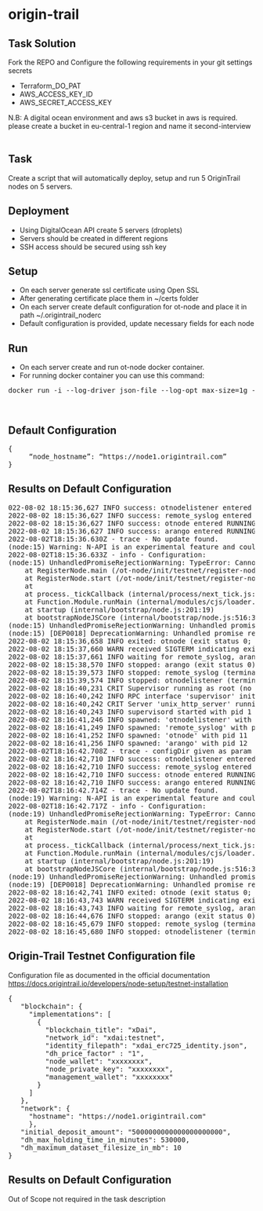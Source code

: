 # origin-trail

## Task Solution
Fork the REPO and Configure the following requirements in your git settings secrets<br/>

* Terraform_DO_PAT<br/>
* AWS_ACCESS_KEY_ID<br/>
* AWS_SECRET_ACCESS_KEY<br/>

N.B: A digital ocean environment and aws s3 bucket in aws is required.<br/>
please create a bucket in eu-central-1 region and name it second-interview<br/>
<br/>

## Task
Create a script that will automatically deploy, setup and run 5 OriginTrail nodes on 5 servers.<br/>

## Deployment
* Using DigitalOcean API create 5 servers (droplets)<br/>
* Servers should be created in different regions<br/>
* SSH access should be secured using ssh key<br/>

## Setup
* On each server generate ssl certificate using Open SSL<br/>
* After generating certificate place them in ~/certs folder<br/>
* On each server create default configuration for ot-node and place it in path ~/.origintrail_noderc<br/>
* Default configuration is provided, update necessary fields for each node<br/>

## Run
* On each server create and run ot-node docker container.<br/>
* For running docker container you can use this command:<br/>
<pre>
docker run -i --log-driver json-file --log-opt max-size=1g --name=otnode -p 8900:8900 -p 5278:5278 -p 3000:3000 -v ~/certs:/ot-node/certs -v ~/.origintrail_noderc:/ot-node/.origintrail_noderc origintrail/ot-node:release_testnet
</pre>
<br/>

## Default Configuration
<pre>
{ 
     “node_hostname”: “https://node1.origintrail.com” 
}
</pre>

## Results on Default Configuration
<pre>
022-08-02 18:15:36,627 INFO success: otnodelistener entered RUNNING state, process has stayed up for > than 1 seconds (startsecs)
2022-08-02 18:15:36,627 INFO success: remote_syslog entered RUNNING state, process has stayed up for > than 1 seconds (startsecs)
2022-08-02 18:15:36,627 INFO success: otnode entered RUNNING state, process has stayed up for > than 1 seconds (startsecs)
2022-08-02 18:15:36,627 INFO success: arango entered RUNNING state, process has stayed up for > than 1 seconds (startsecs)
2022-08-02T18:15:36.630Z - trace - No update found.
(node:15) Warning: N-API is an experimental feature and could change at any time.
2022-08-02T18:15:36.633Z - info - Configuration:
(node:15) UnhandledPromiseRejectionWarning: TypeError: Cannot read property 'implementations' of undefined
    at RegisterNode.main (/ot-node/init/testnet/register-node.js:274:40)
    at RegisterNode.start (/ot-node/init/testnet/register-node.js:48:14)
    at <anonymous>
    at process._tickCallback (internal/process/next_tick.js:182:7)
    at Function.Module.runMain (internal/modules/cjs/loader.js:697:11)
    at startup (internal/bootstrap/node.js:201:19)
    at bootstrapNodeJSCore (internal/bootstrap/node.js:516:3)
(node:15) UnhandledPromiseRejectionWarning: Unhandled promise rejection. This error originated either by throwing inside of an async function without a catch block, or by rejecting a promise which was not handled with .catch(). (rejection id: 1)
(node:15) [DEP0018] DeprecationWarning: Unhandled promise rejections are deprecated. In the future, promise rejections that are not handled will terminate the Node.js process with a non-zero exit code.
2022-08-02 18:15:36,658 INFO exited: otnode (exit status 0; expected)
2022-08-02 18:15:37,660 WARN received SIGTERM indicating exit request
2022-08-02 18:15:37,661 INFO waiting for remote_syslog, arango, otnodelistener to die
2022-08-02 18:15:38,570 INFO stopped: arango (exit status 0)
2022-08-02 18:15:39,573 INFO stopped: remote_syslog (terminated by SIGTERM)
2022-08-02 18:15:39,574 INFO stopped: otnodelistener (terminated by SIGTERM)
2022-08-02 18:16:40,231 CRIT Supervisor running as root (no user in config file)
2022-08-02 18:16:40,242 INFO RPC interface 'supervisor' initialized
2022-08-02 18:16:40,242 CRIT Server 'unix_http_server' running without any HTTP authentication checking
2022-08-02 18:16:40,243 INFO supervisord started with pid 1
2022-08-02 18:16:41,246 INFO spawned: 'otnodelistener' with pid 9
2022-08-02 18:16:41,249 INFO spawned: 'remote_syslog' with pid 10
2022-08-02 18:16:41,252 INFO spawned: 'otnode' with pid 11
2022-08-02 18:16:41,256 INFO spawned: 'arango' with pid 12
2022-08-02T18:16:42.708Z - trace - configDir given as param '/ot-node/data/'.
2022-08-02 18:16:42,710 INFO success: otnodelistener entered RUNNING state, process has stayed up for > than 1 seconds (startsecs)
2022-08-02 18:16:42,710 INFO success: remote_syslog entered RUNNING state, process has stayed up for > than 1 seconds (startsecs)
2022-08-02 18:16:42,710 INFO success: otnode entered RUNNING state, process has stayed up for > than 1 seconds (startsecs)
2022-08-02 18:16:42,710 INFO success: arango entered RUNNING state, process has stayed up for > than 1 seconds (startsecs)
2022-08-02T18:16:42.714Z - trace - No update found.
(node:19) Warning: N-API is an experimental feature and could change at any time.
2022-08-02T18:16:42.717Z - info - Configuration:
(node:19) UnhandledPromiseRejectionWarning: TypeError: Cannot read property 'implementations' of undefined
    at RegisterNode.main (/ot-node/init/testnet/register-node.js:274:40)
    at RegisterNode.start (/ot-node/init/testnet/register-node.js:48:14)
    at <anonymous>
    at process._tickCallback (internal/process/next_tick.js:182:7)
    at Function.Module.runMain (internal/modules/cjs/loader.js:697:11)
    at startup (internal/bootstrap/node.js:201:19)
    at bootstrapNodeJSCore (internal/bootstrap/node.js:516:3)
(node:19) UnhandledPromiseRejectionWarning: Unhandled promise rejection. This error originated either by throwing inside of an async function without a catch block, or by rejecting a promise which was not handled with .catch(). (rejection id: 1)
(node:19) [DEP0018] DeprecationWarning: Unhandled promise rejections are deprecated. In the future, promise rejections that are not handled will terminate the Node.js process with a non-zero exit code.
2022-08-02 18:16:42,741 INFO exited: otnode (exit status 0; expected)
2022-08-02 18:16:43,743 WARN received SIGTERM indicating exit request
2022-08-02 18:16:43,743 INFO waiting for remote_syslog, arango, otnodelistener to die
2022-08-02 18:16:44,676 INFO stopped: arango (exit status 0)
2022-08-02 18:16:45,679 INFO stopped: remote_syslog (terminated by SIGTERM)
2022-08-02 18:16:45,680 INFO stopped: otnodelistener (terminated by SIGTERM)
</pre>

## Origin-Trail Testnet Configuration file
Configuration file as documented in the official documentation<br/>
https://docs.origintrail.io/developers/node-setup/testnet-installation<br/>
<pre>
{
   "blockchain": {
     "implementations": [
       {
         "blockchain_title": "xDai",
         "network_id": "xdai:testnet",
         "identity_filepath": "xdai_erc725_identity.json",
         "dh_price_factor" : "1",
         "node_wallet": "xxxxxxxx",
         "node_private_key": "xxxxxxxx",
         "management_wallet": "xxxxxxxx"
       } 
     ]
   },
   "network": {
     "hostname": "https://node1.origintrail.com"
     },
   "initial_deposit_amount": "5000000000000000000000",
   "dh_max_holding_time_in_minutes": 530000,
   "dh_maximum_dataset_filesize_in_mb": 10
}
</pre>

## Results on Default Configuration
Out of Scope not required in the task description<br/>
